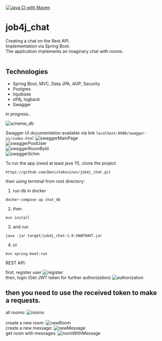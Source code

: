 [![Java CI with Maven](https://github.com/DenisYakovinov/job4j_chat/actions/workflows/maven.yml/badge.svg)](https://github.com/DenisYakovinov/job4j_chat/actions/workflows/maven.yml)
# job4j_chat

Creating a chat on the Rest API.<br>
Implementation via Spring Boot.<br>
The application implements an imaginary chat with rooms.
<br> 
<br>
<h2>Technologies</h2>
<ul>
    <li>Spring Boot, MVC, Data JPA, AOP, Security</li>
    <li>Postgres</li>
    <Li>liquibase</Li>
    <Li>slf4j, logback</Li>
    <Li>Swagger</Li>
</ul>
in progress..

![scheme_db](img/scheme_db.png) <br>

Swagger UI documentation available via link ```localhost:8080/swagger-ui/index.html```
![swaggerMainPage](img/swaggerMainPage.png) <br>
![swaggerPostUser](img/swaggerPostUser.png) <br>
![swaggerRoomById](img/swaggerRoomById.png) <br>
![swaggerSchm](img/swaggerSchm.png) <br>

To run the app (need at least java 11), clone the project
```
https://github.com/DenisYakovinov/job4j_chat.git
```
then using terminal from root directory:<br>

1. run db in docker
```
docker-compose up chat_db
```
2. then
```
mvn install
```
3. and run
```
java -jar target/job4j_chat-1.0-SNAPSHOT.jar
```
4. or
```
mvn spring-boot:run
```

REST API:<br>

first, register user
![register](img/register.png) <br>
then, login (Get JWT token for further authorization)
![authorization](img/authorization.png) <br>
## then you need to use the received token to make a requests. ##
all rooms:
![rooms](img/rooms.png) <br>
<br>
create a new room:
![newRoom](img/newRoom.png) <br>
create a new message:
![newMessage](img/newMessage.png) <br>
get room with messages:
![roomWithMessage](img/roomWithMessage.png) <br>

